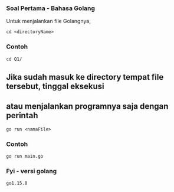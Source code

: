### Soal Pertama - Bahasa Golang

Untuk menjalankan file Golangnya,

```
cd <directoryName>
```

### Contoh

```
cd Q1/
```

## Jika sudah masuk ke directory tempat file tersebut, tinggal eksekusi 
## atau menjalankan programnya saja dengan perintah

```
go run <namaFile>
```

### Contoh

```
go run main.go
```

### Fyi - versi golang 

```
go1.15.8
```
